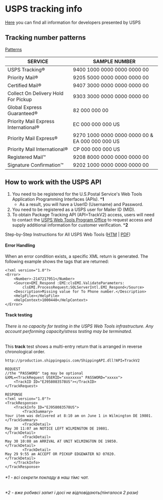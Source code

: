 # USPS tracking info

[Here](https://www.usps.com/business/web-tools-apis/) you can find all information for developers presented by USPS

## Tracking number patterns
[Patterns](https://tools.usps.com/go/TrackConfirmAction_input)

| SERVICE                              | SAMPLE NUMBER                  |
|--------------------------------------|--------------------------------|
| USPS Tracking®                       | 9400 1000 0000 0000 0000 00    |
| Priority Mail®                       | 9205 5000 0000 0000 0000 00    |
| Certified Mail®                      | 9407 3000 0000 0000 0000 00    |
| Collect On Delivery Hold For Pickup  | 9303 3000 0000 0000 0000 00    |
| Global Express Guaranteed®           | 82 000 000 00                  |
| Priority Mail Express International® | EC 000 000 000 US              |
| Priority Mail Express®               | 9270 1000 0000 0000 0000 00 & EA 000 000 000 US|
| Priority Mail International®         | CP 000 000 000 US              |
| Registered Mail™                     | 9208 8000 0000 0000 0000 00    |
| Signature Confirmation™              | 9202 1000 0000 0000 0000 00    |


## How to work with the USPS API 
1. You need to be registered for the U.S.Postal Service's Web Tools Application Programming Interfaces (APIs). ***1**
   - As a result, you will have a UserID (Username) and Password.
2. You need to be registered as a USPS user for Mailer ID (MID).
3. To obtain Package Tracking API (API=TrackV2) access, users will need to contact the [USPS Web Tools Program Office](https://usps.force.com/emailus/s/web-tools-inquiry) to request access and supply additional information for customer verification. ***2**

Step-by-Step Instructions for All USPS Web Tools ([HTM](https://www.usps.com/business/web-tools-apis/general-api-developer-guide.htm) | [PDF](https://www.usps.com/business/web-tools-apis/general-api-developer-guide.pdf))

#### Error Handling

When an error condition exists, a specific XML return is generated. The following example shows the tags that are returned:

```
<?xml version="1.0"?> 
<Error>
    <Number>-2147217951</Number>
    <Source>EMI_Respond :EMI:clsEMI.ValidateParameters: 
        clsEMI.ProcessRequest;SOLServerIntl.EMI_Respond</Source>
    <Description>Missing value for To Phone number.</Description>
    <HelpFile></HelpFile>
    <HelpContext>1000440</HelpContext>
</Error>
```
#### Track testing
###### There is no capacity for testing in the USPS Web Tools infrastructure. Any account performing capacity/stress testing may be terminated.

This **track** test shows a multi-entry return that is arranged in reverse chronological order.
````
http://production.shippingapis.com/ShippingAPI.dll?API=TrackV2

REQUEST
//the "PASSWORD" tag may be optional
&XML=<TrackRequest USERID="xxxxxxxx" PASSWORD="xxxxx"> 
    <TrackID ID="EJ958083578US"></TrackID>
</TrackRequest>

RESPONSE
<?xml version="1.0"?>
<TrackResponse>
    <TrackInfo ID="EJ958083578US">
        <TrackSummary>
Your item was delivered at 8:10 am on June 1 in Wilmington DE 19801.
</TrackSummary>
        <TrackDetail>
May 30 11:07 am NOTICE LEFT WILMINGTON DE 19801.
</TrackDetail>
        <TrackDetail>
May 30 10:08 am ARRIVAL AT UNIT WILMINGTON DE 19850.
</TrackDetail>
        <TrackDetail>
May 29 9:55 am ACCEPT OR PICKUP EDGEWATER NJ 07020.
</TrackDetail>
    </TrackInfo>
</TrackResponse>
````

###### *1 - всі секрети покладу в наш тімс чат.

###### *2 - вже робивсі запит і досі не відповідають(пінгалося 2 рази)